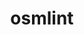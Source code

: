 ---
layout: post
title:  "osmlint"
live_url: https://github.com/osmlab/osmlint
github_url: https://github.com/osmlab/osmlint
description: <p>OSMLint is a selection of validators built with <a href="https://github.com/mapbox/tile-reduce">TileReduce</a>  for validating OSM QA Tiles.</p>
              <p>A tool to detect issues on the map and validate OpenStreetMap data with <a href="http://osmlab.github.io/osm-qa-tiles/">OSM QA Tiles</a>. </p>
technologies: tile-reduce, turf.js, rbush, underscore, ect.
cover: /assets/images/project_images/osmlint/workshop.jpg
images: [
                '/assets/images/project_images/osmlint/workshop.jpg',
                '/assets/images/project_images/osmlint/infraestructure.png',
                '/assets/images/project_images/osmlint/clients.png'
      ]
---